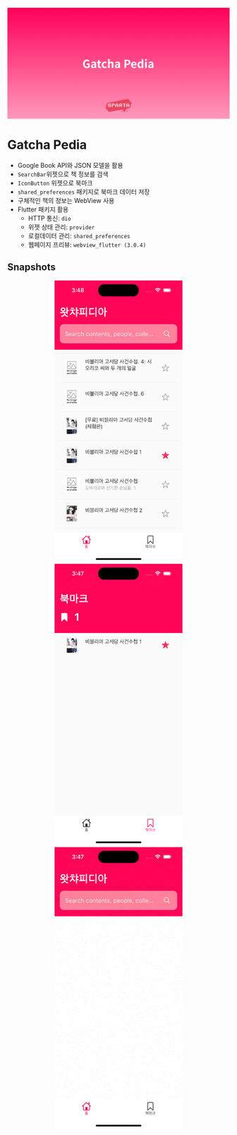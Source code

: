 ![썸네일](.github/resources/GatchaPedia_Banner.png)

# Gatcha Pedia

- Google Book API와 JSON 모델을 활용
- `SearchBar`위젯으로 책 정보를 검색
- `IconButton` 위젯으로 북마크 
- `shared_preferences` 패키지로 북마크 데이터 저장
- 구체적인 책의 정보는 WebView 사용
- Flutter 패키지 활용
    - HTTP 통신: `dio`
    - 위젯 상태 관리: `provider`
    - 로컬데이터 관리: `shared_preferences`
    - 웹페이지 프리뷰: `webview_flutter (3.0.4)`

## Snapshots

<p align="center">
	<img src=".github/resources/GatchaPedia_Snapshot1_at_1547.png" height="640px" width="290px" />
	<img src=".github/resources/GatchaPedia_Snapshot2_at_1547.png" height="640px" width="290px" />
	<img src=".github/resources/GatchaPedia_Snapshot_at_1547.gif" height="640px" width="290px" />
</p>
